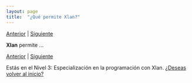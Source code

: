 ```yaml
---
layout: page
title:  "¿Qué permite Xlan?"
---
```

[Anterior](000-main.html) | [Siguiente](002-next-000.html)

**Xlan** permite ...

[Anterior](000-main.html) | [Siguiente](002-next-000.html)

<div class=coursetitle>Estás en el Nivel 3: Especialización en la programación con Xlan. <a href="000-main.html">¿Deseas volver al inicio?</a> </div>